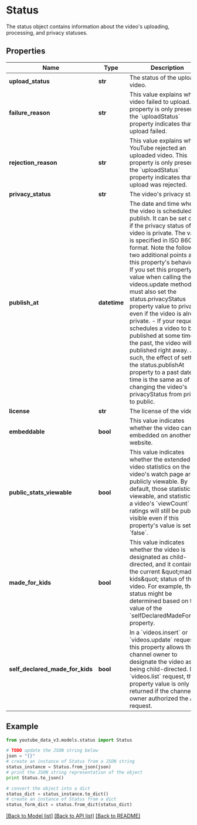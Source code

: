 # Status

The status object contains information about the video's uploading, processing, and privacy statuses.

## Properties

| Name                            | Type         | Description                                                                                                                                                                                                                                                                                                                                                                                                                                                                                                                                                                                                                                                                                                                              | Notes      |
| ------------------------------- | ------------ | ---------------------------------------------------------------------------------------------------------------------------------------------------------------------------------------------------------------------------------------------------------------------------------------------------------------------------------------------------------------------------------------------------------------------------------------------------------------------------------------------------------------------------------------------------------------------------------------------------------------------------------------------------------------------------------------------------------------------------------------- | ---------- |
| **upload_status**               | **str**      | The status of the uploaded video.                                                                                                                                                                                                                                                                                                                                                                                                                                                                                                                                                                                                                                                                                                        | [optional] |
| **failure_reason**              | **str**      | This value explains why a video failed to upload. This property is only present if the &#x60;uploadStatus&#x60; property indicates that the upload failed.                                                                                                                                                                                                                                                                                                                                                                                                                                                                                                                                                                               | [optional] |
| **rejection_reason**            | **str**      | This value explains why YouTube rejected an uploaded video. This property is only present if the &#x60;uploadStatus&#x60; property indicates that the upload was rejected.                                                                                                                                                                                                                                                                                                                                                                                                                                                                                                                                                               | [optional] |
| **privacy_status**              | **str**      | The video&#39;s privacy status.                                                                                                                                                                                                                                                                                                                                                                                                                                                                                                                                                                                                                                                                                                          | [optional] |
| **publish_at**                  | **datetime** | The date and time when the video is scheduled to publish. It can be set only if the privacy status of the video is private. The value is specified in ISO 8601 format. Note the following two additional points about this property&#39;s behavior: - If you set this property&#39;s value when calling the videos.update method, you must also set the status.privacyStatus property value to private even if the video is already private. - If your request schedules a video to be published at some time in the past, the video will be published right away. As such, the effect of setting the status.publishAt property to a past date and time is the same as of changing the video&#39;s privacyStatus from private to public. | [optional] |
| **license**                     | **str**      | The license of the video.                                                                                                                                                                                                                                                                                                                                                                                                                                                                                                                                                                                                                                                                                                                | [optional] |
| **embeddable**                  | **bool**     | This value indicates whether the video can be embedded on another website.                                                                                                                                                                                                                                                                                                                                                                                                                                                                                                                                                                                                                                                               | [optional] |
| **public_stats_viewable**       | **bool**     | This value indicates whether the extended video statistics on the video&#39;s watch page are publicly viewable. By default, those statistics are viewable, and statistics like a video&#39;s &#x60;viewCount&#x60; and ratings will still be publicly visible even if this property&#39;s value is set to &#x60;false&#x60;.                                                                                                                                                                                                                                                                                                                                                                                                             | [optional] |
| **made_for_kids**               | **bool**     | This value indicates whether the video is designated as child-directed, and it contains the current \&quot;made for kids\&quot; status of the video. For example, the status might be determined based on the value of the &#x60;selfDeclaredMadeForKids&#x60; property.                                                                                                                                                                                                                                                                                                                                                                                                                                                                 | [optional] |
| **self_declared_made_for_kids** | **bool**     | In a &#x60;videos.insert&#x60; or &#x60;videos.update&#x60; request, this property allows the channel owner to designate the video as being child-directed. In a &#x60;videos.list&#x60; request, the property value is only returned if the channel owner authorized the API request.                                                                                                                                                                                                                                                                                                                                                                                                                                                   | [optional] |

## Example

```python
from youtube_data_v3.models.status import Status

# TODO update the JSON string below
json = "{}"
# create an instance of Status from a JSON string
status_instance = Status.from_json(json)
# print the JSON string representation of the object
print Status.to_json()

# convert the object into a dict
status_dict = status_instance.to_dict()
# create an instance of Status from a dict
status_form_dict = status.from_dict(status_dict)
```

[[Back to Model list]](../README.md#documentation-for-models) [[Back to API list]](../README.md#documentation-for-api-endpoints) [[Back to README]](../README.md)
